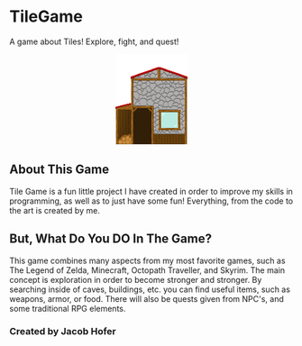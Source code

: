 # TileGame
A game about Tiles! Explore, fight, and quest!

<p align="center">
  <img width="128" height="160" src="https://github.com/CodeAX2/TileGame/blob/master/TileGame/Resources/Textures/WoodHut.png">
</p>

## About This Game
Tile Game is a fun little project I have created
in order to improve my skills in programming,
as well as to just have some fun! Everything,
from the code to the art is created by me. 

## But, What Do You DO In The Game?
This game combines many aspects from my most
favorite games, such as The Legend of Zelda,
Minecraft, Octopath Traveller, and Skyrim.
The main concept is exploration in order to
become stronger and stronger. By searching
inside of caves, buildings, etc. you can find
useful items, such as weapons, armor, or food.
There will also be quests given from NPC's,
and some traditional RPG elements.



### Created by Jacob Hofer
